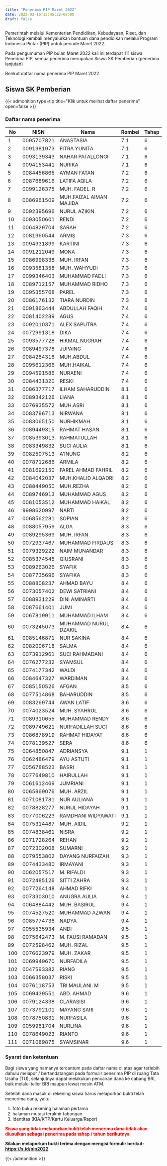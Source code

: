 ```yaml
---
title: "Penerima PIP Maret 2022"
date: 2022-03-16T13:45:22+08:00
draft: false
---
```


Pemerintah melalui Kementerian Pendidikan, Kebudayaan, Riset, dan Teknologi kembali menyalurkan bantuan dana pendidikan melalui Program Indonesia Pintar (PIP) untuk periode Maret 2022.

Pada pengumuman PIP bulan Maret 2022 kali ini terdapat 111 siswa Penerima PIP, semua penerima merupakan Siswa SK Pemberian (penerima lanjutan)

Berikut daftar nama penerima PIP Maret 2022

## Siswa SK Pemberian

{{< admonition type=tip title="Klik untuk melihat daftar penerima" open=false >}}

  ### Daftar nama penerima

| No  | NISN       | Nama                    | Rombel | Tahap |
| --- | ---------- | ----------------------- | ------ | ----- |
| 1   | 0095707821 | ANASTASIA               | 7.1    | 6     |
| 2   | 0091981973 | FITRA YUNITA            | 7.1    | 6     |
| 3   | 0093139343 | NAHAR PATALLONGI        | 7.1    | 6     |
| 4   | 0094153441 | NURIKA                  | 7.1    | 6     |
| 5   | 0084456865 | AYMAN FATAN             | 7.2    | 6     |
| 6   | 0087689616 | LATIFA AQILA            | 7.2    | 6     |
| 7   | 0099126375 | MUH. FADEL. R           | 7.2    | 6     |
| 8   | 0086961509 | MUH.FAIZAL AIMAN MAJIDA | 7.2    | 6     |
| 9   | 0092395696 | NURUL AZIKIN            | 7.2    | 6     |
| 10  | 0093050601 | RENDI                   | 7.2    | 6     |
| 11  | 0064829704 | SARAH                   | 7.2    | 6     |
| 12  | 0081960544 | ARMIS                   | 7.3    | 6     |
| 13  | 0094931899 | KARTINI                 | 7.3    | 6     |
| 14  | 0091212049 | MONA                    | 7.3    | 6     |
| 15  | 0086998338 | MUH. IRFAN              | 7.3    | 6     |
| 16  | 0093581358 | MUH. WAHYUDI            | 7.3    | 6     |
| 17  | 0099346403 | MUHAMMAD FADLI          | 7.3    | 6     |
| 18  | 0089712157 | MUHAMMAD RIDHO          | 7.3    | 6     |
| 19  | 0095355768 | PAREL                   | 7.3    | 6     |
| 20  | 0086176132 | TIARA NURDIN            | 7.3    | 6     |
| 21  | 0091863444 | ABDULLAH FAQIH          | 7.4    | 6     |
| 22  | 0081402289 | AGUS                    | 7.4    | 6     |
| 23  | 0092010371 | ALEX SAPUTRA            | 7.4    | 6     |
| 24  | 0072991318 | DIKA                    | 7.4    | 6     |
| 25  | 0093577728 | HIKMAL NUGRAH           | 7.4    | 6     |
| 26  | 0089497378 | JUPAING                 | 7.4    | 6     |
| 27  | 0084264316 | MUH.ABDUL               | 7.4    | 6     |
| 28  | 0095612366 | MUH.HAIKAL              | 7.4    | 6     |
| 29  | 0094591586 | NURAENI                 | 7.4    | 6     |
| 30  | 0084431320 | RESKI                   | 7.4    | 6     |
| 31  | 0086377717 | ILHAM SAHARUDDIN        | 8.1    | 6     |
| 32  | 0089342126 | LIANA                   | 8.1    | 6     |
| 33  | 0076935572 | MUH.ASRI                | 8.1    | 6     |
| 34  | 0083796713 | NIRWANA                 | 8.1    | 6     |
| 35  | 0083065150 | NURHIKMAH               | 8.1    | 6     |
| 36  | 0089449315 | RAHMAT HASAN            | 8.1    | 6     |
| 37  | 0085393013 | RAHMATULLAH             | 8.1    | 6     |
| 38  | 0083349832 | SUCI AULIA              | 8.1    | 6     |
| 39  | 0082507513 | A'INUNG                 | 8.2    | 6     |
| 40  | 0078712686 | ARMILA                  | 8.2    | 6     |
| 41  | 0081692150 | FAREL AHMAD FAHRIL      | 8.2    | 6     |
| 42  | 0084042037 | MUH.KHALID ALQADRI      | 8.2    | 6     |
| 43  | 0088449050 | MUH.REZHA               | 8.2    | 6     |
| 44  | 0089746913 | MUHAMMAD AGUS           | 8.2    | 6     |
| 45  | 0081053512 | MUHAMMAD HAIKAL         | 8.2    | 6     |
| 46  | 9998620997 | NARTI                   | 8.2    | 6     |
| 47  | 0068562281 | SOPIAN                  | 8.2    | 6     |
| 48  | 0088057959 | ALGA                    | 8.3    | 6     |
| 49  | 0089295369 | MUH. IRFAN              | 8.3    | 6     |
| 50  | 0072937467 | MUHAMMAD FIRDAUS        | 8.3    | 6     |
| 51  | 0079329222 | NAIM MUNANDAR           | 8.3    | 6     |
| 52  | 0085374545 | QIUSRANI                | 8.3    | 6     |
| 53  | 0089263026 | SYAFIK                  | 8.3    | 6     |
| 54  | 0087735696 | SYAFIKA                 | 8.3    | 6     |
| 55  | 0088808237 | AHMAD BAYU              | 8.4    | 6     |
| 56  | 0073057402 | DEWI SATRIANI           | 8.4    | 6     |
| 57  | 0088931229 | DINI AMINARTI           | 8.4    | 6     |
| 58  | 0087661401 | JUMI                    | 8.4    | 6     |
| 59  | 0067819911 | MUHAMMAD ILHAM          | 8.4    | 6     |
| 60  | 0073245073 | MUHAMMAD NURUL DZAKIL   | 8.4    | 6     |
| 61  | 0085146871 | NUR SAKINA              | 8.4    | 6     |
| 62  | 0082006718 | SALMA                   | 8.4    | 6     |
| 63  | 0073912961 | SUCI RAHMADANI          | 8.4    | 6     |
| 64  | 0076277232 | SYAMSUL                 | 8.4    | 6     |
| 65  | 0074177342 | WALDI                   | 8.4    | 6     |
| 66  | 0084647327 | WARDIMAN                | 8.4    | 6     |
| 67  | 0085150526 | AFGAN                   | 8.5    | 6     |
| 68  | 0077514868 | BAHARUDDIN              | 8.5    | 6     |
| 69  | 0083269744 | AWAN LATIF              | 8.6    | 6     |
| 70  | 0074023524 | MUH. SYAHRUL            | 8.6    | 6     |
| 71  | 0089310655 | MUHAMMAD RENDY          | 8.6    | 6     |
| 72  | 0089749621 | NURFADILLAH SUCI        | 8.6    | 6     |
| 73  | 0086878919 | RAHMAT HIDAYAT          | 8.6    | 6     |
| 74  | 0078139527 | SERA                    | 8.6    | 6     |
| 75  | 0064850847 | ADRIANSYA               | 9.1    | 1     |
| 76  | 0062486479 | AYU ASTUTI              | 9.1    | 1     |
| 77  | 0056788523 | BASRI                   | 9.1    | 1     |
| 78  | 0077649810 | HAIRULLAH               | 9.1    | 1     |
| 79  | 0061612469 | JUMRIANI                | 9.1    | 1     |
| 80  | 0065969076 | MUH. ARZIL              | 9.1    | 1     |
| 81  | 0071081781 | NUR AULIANA             | 9.1    | 1     |
| 82  | 0078828277 | NURUL HIDAYAH           | 9.1    | 1     |
| 83  | 0077006223 | RAMDHANI WIDYAWATI      | 9.1    | 1     |
| 84  | 0075314487 | MUH. AIDIL              | 9.2    | 1     |
| 85  | 0074838461 | NISRA                   | 9.2    | 1     |
| 86  | 0071728264 | REHAN                   | 9.2    | 1     |
| 87  | 0072302008 | SUMARNI                 | 9.2    | 1     |
| 88  | 0079553802 | DAYANG NURFAIZAH        | 9.3    | 1     |
| 89  | 0074433480 | IRMAYANI                | 9.3    | 1     |
| 90  | 0062057517 | M. RIFALDI              | 9.3    | 1     |
| 91  | 0072485126 | SITTI ZAHRA             | 9.3    | 1     |
| 92  | 0077264148 | AHMAD RIFKI             | 9.4    | 1     |
| 93  | 0073303010 | ANUGRA AULIA            | 9.4    | 1     |
| 94  | 0064884442 | MUH. BASIRUL            | 9.4    | 1     |
| 95  | 0074527520 | MUHAMMAD AZWAN          | 9.4    | 1     |
| 96  | 0085774736 | NADYA                   | 9.4    | 1     |
| 97  | 0055535934 | ANDI                    | 9.5    | 1     |
| 98  | 0075642473 | M. FAUSI RAMADAN        | 9.5    | 1     |
| 99  | 0072598462 | MUH. RIZAL              | 9.5    | 1     |
| 100 | 0076623979 | MUH. ZAKAR              | 9.5    | 1     |
| 101 | 0069949670 | NURFADILA               | 9.5    | 1     |
| 102 | 0047593382 | RIANG                   | 9.5    | 1     |
| 103 | 0066358037 | RISKI                   | 9.5    | 1     |
| 104 | 0076118753 | TRI MAULANI. M          | 9.5    | 1     |
| 105 | 0069439551 | ABD. AHMAD              | 9.6    | 1     |
| 106 | 0079124338 | CLARASISI               | 9.6    | 1     |
| 107 | 0073792101 | MAYANG SARI             | 9.6    | 1     |
| 108 | 0078750831 | NURFASILA               | 9.6    | 1     |
| 109 | 0059961704 | NURLINA                 | 9.6    | 1     |
| 110 | 0078649023 | RIANTO                  | 9.6    | 1     |
| 111 | 0071089875 | SYAMSINAR               | 9.6    | 1     |

### Syarat dan ketentuan
  Bagi siswa yang namanya tercantum pada daftar nama di atas agar terlebih dahulu melapor / bertandatangan pada formulir penerima PIP di ruang Tata Usaha (TU), selanjutnya dapat melakukan pencairan dana ke cabang BRI, baik melalui teller BRI maupun lewat mesin ATM.
  
  Setelah dana masuk di rekening siswa harus melaporkan bukti telah menerima dana, yaitu:
  1) foto buku rekening halaman pertama 
  2) halaman mutasi terakhir tabungan 
  3) Identitas (KIA/KTP/Kartu Keluarga/Rapor)
  
  <span style="color:#ff0000"> **Siswa yang tidak melaporkan bukti telah menerima dana tidak akan diusulkan sebagai penerima pada tahap / tahun berikutnya** </span>
  
  **Silakan melaporkan bukti terima dengan mengisi formulir berikut: https://s.id/pip2022**

{{< /admonition >}}